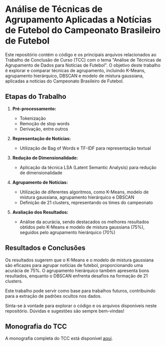 # Análise de Técnicas de Agrupamento Aplicadas a Notícias de Futebol do Campeonato Brasileiro de Futebol

Este repositório contém o código e os principais arquivos relacionados ao Trabalho de Conclusão de Curso (TCC) com o tema "Análise de Técnicas de Agrupamento de Dados para Notícias de Futebol". O objetivo deste trabalho é explorar e comparar técnicas de agrupamento, incluindo K-Means, agrupamento hierárquico, DBSCAN e modelo de mistura gaussiana, aplicadas a notícias do Campeonato Brasileiro de Futebol.

## Etapas do Trabalho

1. **Pré-processamento:**
   - Tokenização
   - Remoção de stop words
   - Derivação, entre outros

2. **Representação de Notícias:**
   - Utilização de Bag of Words e TF-IDF para representação textual

3. **Redução de Dimensionalidade:**
   - Aplicação da técnica LSA (Latent Semantic Analysis) para redução de dimensionalidade

4. **Agrupamento de Notícias:**
   - Utilização de diferentes algoritmos, como K-Means, modelo de mistura gaussiana, agrupamento hierárquico e DBSCAN
   - Definição de 21 clusters, representando os times do campeonato

5. **Avaliação dos Resultados:**
   - Análise da acurácia, sendo destacados os melhores resultados obtidos pelo K-Means e modelo de mistura gaussiana (75%), seguidos pelo agrupamento hierárquico (70%)

## Resultados e Conclusões

Os resultados sugerem que o K-Means e o modelo de mistura gaussiana são eficazes para agrupar notícias de futebol, proporcionando uma acurácia de 75%. O agrupamento hierárquico também apresenta bons resultados, enquanto o DBSCAN enfrenta desafios na formação de 21 clusters.

Este trabalho pode servir como base para trabalhos futuros, contribuindo para a extração de padrões ocultos nos dados.

Sinta-se à vontade para explorar o código e os arquivos disponíveis neste repositório. Dúvidas e sugestões são sempre bem-vindas!

## Monografia do TCC

A monografia completa do TCC está disponível [aqui](https://repositorio.ifmg.edu.br/items/b17a3616-b0c0-4251-b2fd-c7475b05d331). 
